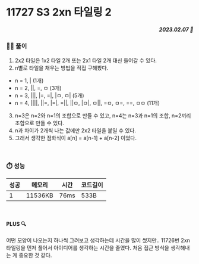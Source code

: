 # 11727 S3 2xn 타일링 2
##### <p align="right"> 2023.02.07 📆 </p>


### 👩‍🏫 풀이
1. 2x2 타일은 1x2 타일 2개 또는 2x1 타일 2개 대신 들어갈 수 있다.
2. n별로 타일을 채우는 방법을 직접 구해봤다.
  - n = 1, | (1개)
  - n = 2, ||, =, ㅁ (3개)
  - n = 3, |||, |=, =|, |ㅁ, ㅁ| (5개)
  - n = 4, ||||, ||=, |=|, =||, ||ㅁ, |ㅁ|, ㅁ||, =ㅁ, ㅁ=, ==, ㅁㅁ (11개)
3. n=3은 n=2와 n=1의 조합으로 만들 수 있고, n=4는 n=3과 n=1의 조합, n=2끼리 조합으로 만들 수 있다.
4. n과 차이가 2개씩 나는 값에만 2x2 타일을 붙일 수 있다.
5. 그래서 생각한 점화식이 a[n] = a[n-1] + a[n-2] 이었다.

<br>

### ⏱️ 성능
<!-- 테이블 -->
성공 |메모리 | 시간 | 코드길이
---|---|---|---|
1|11536KB|76ms|533B

<br>

#### PLUS 🔍
어떤 모양이 나오는지 하나씩 그려보고 생각하는데 시간을 많이 썼지만..
11726번 2xn 타일링을 먼저 풀어서 아이디어를 생각하는 시간을 줄였다.
처음 접근 방식을 생각해내는 게 중요한 것 같다.
